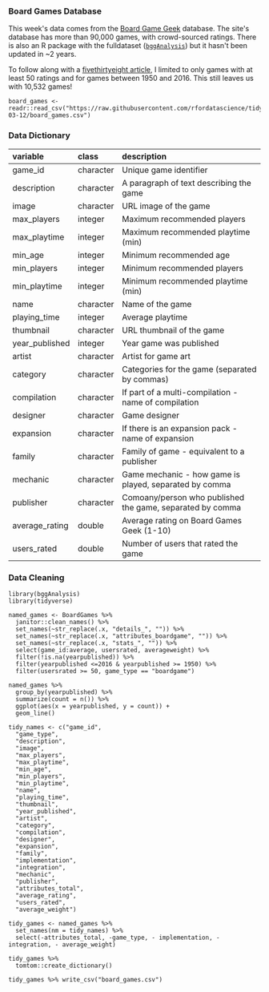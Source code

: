 ### Board Games Database

This week's data comes from the [Board Game Geek](http://boardgamegeek.com/) database. The site's database has more than 90,000 games, with crowd-sourced ratings. There is also an R package with the fulldataset ([`bggAnalysis`](https://github.com/9thcirclegames/bgg-analysis)) but it hasn't been updated in ~2 years.

To follow along with a [fivethirtyeight article](https://fivethirtyeight.com/features/designing-the-best-board-game-on-the-planet/), I limited to only games with at least 50 ratings and for games between 1950 and 2016. This still leaves us with 10,532 games!

```{r}
board_games <- readr::read_csv("https://raw.githubusercontent.com/rfordatascience/tidytuesday/main/data/2019/2019-03-12/board_games.csv")
```

### Data Dictionary

|variable       |class     |description |
|:--------------|:---------|:-----------|
|game_id        |character | Unique game identifier         |
|description    |character | A paragraph of text describing the game       |
|image          |character | URL image of the game            |
|max_players    |integer   | Maximum recommended players           |
|max_playtime   |integer   | Maximum recommended playtime (min)           |
|min_age        |integer   | Minimum recommended age          |
|min_players    |integer   | Minimum recommended players         |
|min_playtime   |integer   | Minimum recommended playtime (min)           |
|name           |character | Name of the game           |
|playing_time   |integer   | Average playtime           |
|thumbnail      |character | URL thumbnail of the game           |
|year_published |integer   | Year game was published           |
|artist         |character | Artist for game art           |
|category       |character | Categories for the game (separated by commas)           |
|compilation    |character | If part of a multi-compilation - name of compilation           |
|designer       |character | Game designer           |
|expansion      |character | If there is an expansion pack - name of expansion           |
|family         |character | Family of game - equivalent to a publisher          |
|mechanic       |character | Game mechanic - how game is played, separated by comma         |
|publisher      |character | Comoany/person who published the game, separated by comma        |
|average_rating |double    | Average rating on Board Games Geek (1-10)        |
|users_rated    |double    | Number of users that rated the game           |  



### Data Cleaning

```{r]
library(bggAnalysis)
library(tidyverse)

named_games <- BoardGames %>% 
  janitor::clean_names() %>% 
  set_names(~str_replace(.x, "details_", "")) %>% 
  set_names(~str_replace(.x, "attributes_boardgame", "")) %>% 
  set_names(~str_replace(.x, "stats_", "")) %>% 
  select(game_id:average, usersrated, averageweight) %>% 
  filter(!is.na(yearpublished)) %>% 
  filter(yearpublished <=2016 & yearpublished >= 1950) %>% 
  filter(usersrated >= 50, game_type == "boardgame")

named_games %>% 
  group_by(yearpublished) %>% 
  summarize(count = n()) %>% 
  ggplot(aes(x = yearpublished, y = count)) +
  geom_line()

tidy_names <- c("game_id",
  "game_type",
  "description",
  "image",
  "max_players",
  "max_playtime",
  "min_age",
  "min_players",
  "min_playtime",
  "name",
  "playing_time",
  "thumbnail",
  "year_published",
  "artist",
  "category",
  "compilation",
  "designer",
  "expansion",
  "family",
  "implementation",
  "integration",
  "mechanic",
  "publisher",
  "attributes_total",
  "average_rating",
  "users_rated",
  "average_weight")

tidy_games <- named_games %>% 
  set_names(nm = tidy_names) %>% 
  select(-attributes_total, -game_type, - implementation, -integration, - average_weight)

tidy_games %>% 
  tomtom::create_dictionary()

tidy_games %>% write_csv("board_games.csv")

```
